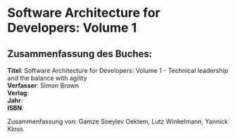 # Software Architecture for Developers: Volume 1

## Zusammenfassung des Buches:

**Titel**: Software Architecture for Developers: Volume 1 - Technical leadership and the balance with agility  
**Verfasser**: Simon Brown  
**Verlag**:  
**Jahr**:  
**ISBN**:

Zusammenfassung von: Gamze Soeylev Oektem, Lutz Winkelmann, Yannick Kloss

